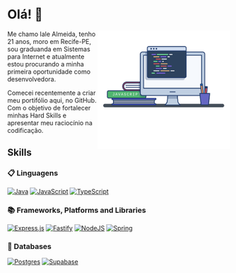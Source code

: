 # Olá! 👋

<img align="right" src=".github/image.png" width="300"/> 

Me chamo Iale Almeida, tenho 21 anos, moro em Recife-PE, sou graduanda em Sistemas para Internet e atualmente estou procurando a minha primeira oportunidade como desenvolvedora.

Comecei recentemente a criar meu portifólio aqui, no GitHub. Com o objetivo de fortalecer minhas Hard Skills e apresentar meu raciocínio na codificação. 

## Skills

### 📋 Linguagens
[![Java](https://img.shields.io/badge/java-%23ED8B00.svg?style=for-the-badge&logo=openjdk&logoColor=white)]()
[![JavaScript](https://img.shields.io/badge/javascript-%23323330.svg?style=for-the-badge&logo=javascript&logoColor=%23F7DF1E)]()
[![TypeScript](https://img.shields.io/badge/typescript-%23007ACC.svg?style=for-the-badge&logo=typescript&logoColor=white)]()

### 📚 Frameworks, Platforms and Libraries

[![Express.js](https://img.shields.io/badge/express.js-%23404d59.svg?style=for-the-badge&logo=express&logoColor=%2361DAFB)]()
[![Fastify](https://img.shields.io/badge/fastify-%23000000.svg?style=for-the-badge&logo=fastify&logoColor=white)]()
[![NodeJS](https://img.shields.io/badge/node.js-6DA55F?style=for-the-badge&logo=node.js&logoColor=white)]()
[![Spring](https://img.shields.io/badge/spring-%236DB33F.svg?style=for-the-badge&logo=spring&logoColor=white)]()

### 💾 Databases

[![Postgres](https://img.shields.io/badge/postgres-%23316192.svg?style=for-the-badge&logo=postgresql&logoColor=white)]()
[![Supabase](https://img.shields.io/badge/Supabase-3ECF8E?style=for-the-badge&logo=supabase&logoColor=white)]()
